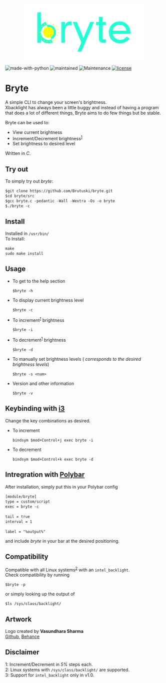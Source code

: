<p align="center">
<img width="400 height="300 src="https://raw.githubusercontent.com/Brutuski/bryte/master/bryte_logo.png">
</p>

![made-with-python](https://img.shields.io/badge/Made%20with-C-1f425f.svg) ![maintained](https://img.shields.io/badge/Version-1.0-brightgreen)  ![Maintenance](https://img.shields.io/badge/Maintained%3F-yes-green.svg) [![license](https://img.shields.io/badge/License-MIT-blue.svg)](https://github.com/Brutuski/bryte/blob/master/LICENSE)</br>
# Bryte
A simple CLI to change your screen's brightness.<br>
Xbacklight has always been a little buggy and instead of having a program that does a lot of different things, Bryte aims to do few things but be stable. <br>

Bryte can be used to:
+ View current brightness
+ Increment/Decrement brightness<sup>[1](https://github.com/Brutuski/bryte#disclaimer)</sup>
+ Set brightness to desired level

Written in _C_.

## Try out
To simply try out _bryte_:
```
$git clone https://github.com/Brutuski/bryte.git
$cd bryte/src
$gcc bryte.c -pedantic -Wall -Wextra -Os -o bryte
$./bryte -c
```

## Install
Installed in `/usr/bin/`<br>
To Install:
```
make
sudo make install
```


## Usage
+ To get to the help section
    ```
    $bryte -h
    ```
+ To display current brightness level
     ```
    $bryte -c
     ```
+ To increment<sup>[1](https://github.com/Brutuski/bryte#disclaimer)</sup> brightness
    ```
    $bryte -i
    ```
+ To decrement<sup>[1](https://github.com/Brutuski/bryte#disclaimer)</sup> brightness
    ```
    $bryte -d
    ```
+ To manually set brightness levels (_<num> corresponds to the desired brightness levels_)
    ```
    $bryte -s <num>
    ```
+ Version and other information
    ```
    $bryte -v
    ```


## Keybinding with [i3](https://github.com/i3/i3)
Change the key combinations as desired.<br>

+ To increment
    ```
    bindsym $mod+Control+j exec bryte -i
    ```
+ To decrement
    ```
    bindsym $mod+Control+k exec bryte -d
    ```


## Intregration with [Polybar](https://github.com/polybar/polybar)
After installation, simply put this in your Polybar config
```
[module/bryte]
type = custom/script
exec = bryte -c

tail = true
interval = 1

label = "%output%"
```
and include _bryte_ in your bar at the desired positioning.


## Compatibility
Compatible with all Linux systems<sup>[2](https://github.com/Brutuski/bryte#disclaimer)</sup> with an `intel_backlight`. <br>
Check compatibility by running
```
$bryte -p
```
or simply looking up the output of
```
$ls /sys/class/backlight/
```


## Artwork
Logo created by  **Vasundhara Sharma**<br> 
[Github](https://github.com/vasundhasauras), [Behance](https://www.behance.net/vasundhsharma)


## Disclaimer
1: Increment/Decrement in _5%_ steps each.<br>
2: Linux systems with `/sys/class/backlight/` are supported. <br>
3: Support for `intel_backlight` only in v1.0. <br>